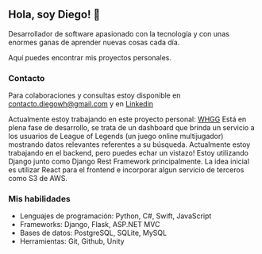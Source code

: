 ## Hola, soy Diego! 👋
Desarrollador de software apasionado con la tecnología y con unas enormes ganas de aprender nuevas cosas cada día.

Aquí puedes encontrar mis proyectos personales.

### Contacto
Para colaboraciones y consultas estoy disponible en [contacto.diegowh@gmail.com](mailto:contacto.diegowh@gmail.com) y en [Linkedin](https://www.linkedin.com/in/diegowh/)

Actualmente estoy trabajando en este proyecto personal:
[WHGG](https://github.com/Diegowh/whgg)
Está en plena fase de desarrollo, se trata de un dashboard que brinda un servicio a los usuarios de League of Legends (un juego online multijugador) mostrando datos relevantes referentes a su búsqueda. Actualmente estoy trabajando en el backend, pero puedes echar un vistazo!
Estoy utilizando Django junto como Django Rest Framework principalmente. La idea inicial es utilizar React para el frontend e incorporar algun servicio de terceros como S3 de AWS.

### Mis habilidades
* Lenguajes de programación: Python, C#, Swift, JavaScript
* Frameworks: Django, Flask, ASP.NET MVC
* Bases de datos: PostgreSQL, SQLite, MySQL
* Herramientas: Git, Github, Unity
